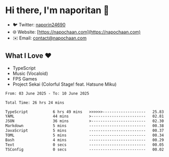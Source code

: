 # Hi there, I'm naporitan 👋

- 🐦 Twitter: [naporin24690](https://twitter.com/naporin24690)
- 🌐 Website: [https://napochaan.com](https://napochaan.com)
- ✉️ Email: [contact@napochaan.com](mailto:contact@napochaan.com)

## What I Love ❤️
- TypeScript
- Music (Vocaloid)
- FPS Games
- Project Sekai (Colorful Stage! feat. Hatsune Miku)

<!--START_SECTION:waka-->

```txt
From: 03 June 2025 - To: 10 June 2025

Total Time: 26 hrs 24 mins

TypeScript           6 hrs 49 mins   >>>>>>-------------------   25.83 %
YAML                 44 mins         >------------------------   02.81 %
JSON                 36 mins         >------------------------   02.30 %
Markdown             5 mins          -------------------------   00.38 %
JavaScript           5 mins          -------------------------   00.37 %
TOML                 5 mins          -------------------------   00.34 %
Bash                 4 mins          -------------------------   00.29 %
Text                 0 secs          -------------------------   00.05 %
TSConfig             0 secs          -------------------------   00.02 %
```

<!--END_SECTION:waka-->

